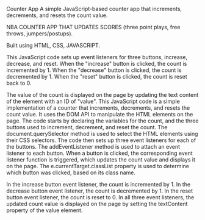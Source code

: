 Counter App
A simple JavaScript-based counter app that increments, decrements, and resets the count value.


NBA COUNTER APP THAT UPDATES SCORES (three point plays, free throws, jumpers/postups).


Built using HTML, CSS, JAVASCRIPT.

This JavaScript code sets up event listeners for three buttons, increase, decrease, and reset.
When the "increase" button is clicked, the count is incremented by 1.
When the "decrease" button is clicked, the count is decremented by 1. 
When the "reset" button is clicked, the count is reset back to 0. 

The value of the count is displayed on the page by updating the text content of the element with an ID of "value".
This JavaScript code is a simple implementation of a counter that increments, decrements, and resets the count value. It uses the DOM API to manipulate the HTML elements on the page.
The code starts by declaring the variables for the count, and the three buttons used to increment, decrement, and reset the count. The document.querySelector method is used to select the HTML elements using their CSS selectors.
The code then sets up three event listeners for each of the buttons. The addEventListener method is used to attach an event listener to each button. When a button is clicked, the corresponding event listener function is triggered, which updates the count value and displays it on the page. The e.currentTarget.classList property is used to determine which button was clicked, based on its class name.

In the increase button event listener, the count is incremented by 1. In the decrease button event listener, the count is decremented by 1. In the reset button event listener, the count is reset to 0. In all three event listeners, the updated count value is displayed on the page by setting the textContent property of the value element.
